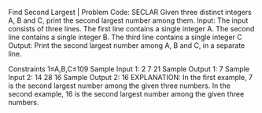 Find Second Largest | Problem Code: SECLAR
Given three distinct integers A, B and C, print the second largest number among them.
Input:
The input consists of three lines.
The first line contains a single integer A.
The second line contains a single integer B.
The third line contains a single integer C
Output:
Print the second largest number among A, B and C, in a separate line.

Constraints
1≤A,B,C≤109
Sample Input 1:
2
7
21
Sample Output 1:
7
Sample Input 2:
14
28
16
Sample Output 2:
16
EXPLANATION:
In the first example, 7 is the second largest number among the given three numbers.
In the second example, 16 is the second largest number among the given three numbers.